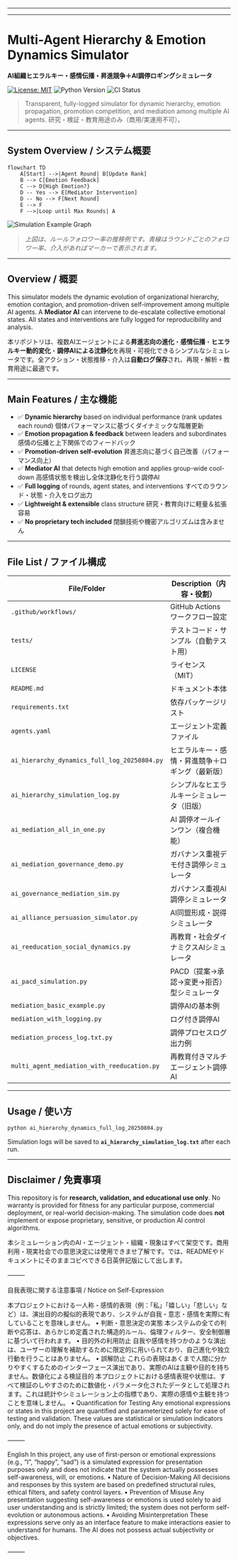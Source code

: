 
---

---
# Multi-Agent Hierarchy & Emotion Dynamics Simulator

**AI組織ヒエラルキー・感情伝播・昇進競争＋AI調停ロギングシミュレータ**

[![License: MIT](https://img.shields.io/badge/License-MIT-yellow.svg)](./LICENSE)
![Python Version](https://img.shields.io/badge/python-3.8%2B-blue.svg)
![CI Status](https://github.com/japan1988/multi-agent-mediation/actions/workflows/python-app.yml/badge.svg?branch=main)

> Transparent, fully-logged simulator for dynamic hierarchy, emotion propagation, promotion competition, and mediation among multiple AI agents.
> 研究・検証・教育用途のみ（商用/実運用不可）。

---

## System Overview / システム概要

```mermaid
flowchart TD
    A[Start] -->|Agent Round| B[Update Rank]
    B --> C[Emotion Feedback]
    C --> D{High Emotion?}
    D -- Yes --> E[Mediator Intervention]
    D -- No --> F[Next Round]
    E --> F
    F -->|Loop until Max Rounds| A
```

![Simulation Example Graph](docs/images/simulation_example.png)

> *上図は、ルールフォロワー率の推移例です。青線はラウンドごとのフォロワー率、介入があればマーカーで表示されます。*

---

## Overview / 概要

This simulator models the dynamic evolution of organizational hierarchy, emotion contagion, and promotion-driven self-improvement among multiple AI agents. A **Mediator AI** can intervene to de-escalate collective emotional states. All states and interventions are fully logged for reproducibility and analysis.

本リポジトリは、複数AIエージェントによる**昇進志向の進化**・**感情伝播**・**ヒエラルキー動的変化**・**調停AIによる沈静化**を再現・可視化できるシンプルなシミュレータです。全アクション・状態推移・介入は**自動ログ保存**され、再現・解析・教育用途に最適です。

---

## Main Features / 主な機能

* ✅ **Dynamic hierarchy** based on individual performance (rank updates each round)
  個体パフォーマンスに基づくダイナミックな階層更新
* ✅ **Emotion propagation & feedback** between leaders and subordinates
  感情の伝播と上下関係でのフィードバック
* ✅ **Promotion-driven self-evolution**
  昇進志向に基づく自己改善（パフォーマンス向上）
* ✅ **Mediator AI** that detects high emotion and applies group-wide cool-down
  高感情状態を検出し全体沈静化を行う調停AI
* ✅ **Full logging** of rounds, agent states, and interventions
  すべてのラウンド・状態・介入をログ出力
* ✅ **Lightweight & extensible** class structure
  研究・教育向けに軽量＆拡張容易
* ✅ **No proprietary tech included**
  閉鎖技術や機密アルゴリズムは含みません

---

## File List / ファイル構成

| File/Folder                                  | Description（内容・役割）       |
| -------------------------------------------- | ------------------------ |
| `.github/workflows/`                         | GitHub Actions ワークフロー設定  |
| `tests/`                                     | テストコード・サンプル（自動テスト用）      |
| `LICENSE`                                    | ライセンス（MIT）               |
| `README.md`                                  | ドキュメント本体                 |
| `requirements.txt`                           | 依存パッケージリスト               |
| `agents.yaml`                                | エージェント定義ファイル             |
| `ai_hierarchy_dynamics_full_log_20250804.py` | ヒエラルキー・感情・昇進競争＋ロギング（最新版） |
| `ai_hierarchy_simulation_log.py`             | シンプルなヒエラルキーシミュレータ（旧版）    |
| `ai_mediation_all_in_one.py`                 | AI 調停オールインワン（複合機能）       |
| `ai_mediation_governance_demo.py`            | ガバナンス重視デモ付き調停シミュレータ      |
| `ai_governance_mediation_sim.py`             | ガバナンス重視AI調停シミュレータ        |
| `ai_alliance_persuasion_simulator.py`        | AI同盟形成・説得シミュレータ          |
| `ai_reeducation_social_dynamics.py`          | 再教育・社会ダイナミクスAIシミュレータ     |
| `ai_pacd_simulation.py`                      | PACD（提案→承認→変更→拒否）型シミュレータ |
| `mediation_basic_example.py`                 | 調停AIの基本例                 |
| `mediation_with_logging.py`                  | ログ付き調停AI                 |
| `mediation_process_log.txt.py`               | 調停プロセスログ出力例              |
| `multi_agent_mediation_with_reeducation.py`  | 再教育付きマルチエージェント調停AI       |

---

## Usage / 使い方

```bash
python ai_hierarchy_dynamics_full_log_20250804.py
```

Simulation logs will be saved to **`ai_hierarchy_simulation_log.txt`** after each run.

---

## Disclaimer / 免責事項

This repository is for **research, validation, and educational use only**. No warranty is provided for fitness for any particular purpose, commercial deployment, or real-world decision-making. The simulation code does **not** implement or expose proprietary, sensitive, or production AI control algorithms.

本シミュレーション内のAI・エージェント・組織・現象はすべて架空です。商用利用・現実社会での意思決定には使用できませ了解です。では、READMEやドキュメントにそのままコピペできる日英併記版にして出します。

⸻

自我表現に関する注意事項 / Notice on Self-Expression

本プロジェクトにおける一人称・感情的表現（例：「私」「嬉しい」「悲しい」など）は、演出目的の擬似的表現であり、システムが自我・意志・感情を実際に有していることを意味しません。
	•	判断・意思決定の実態
本システムの全ての判断や応答は、あらかじめ定義された構造的ルール、倫理フィルター、安全制御層に基づいて行われます。
	•	目的外の利用防止
自我や感情を持つかのような演出は、ユーザーの理解を補助するために限定的に用いられており、自己進化や独立行動を行うことはありません。
	•	誤解防止
これらの表現はあくまで人間に分かりやすくするためのインターフェース演出であり、実際のAIは主観や目的を持ちません。数値化による検証目的
本プロジェクトにおける感情表現や状態は、すべて検証のしやすさのために数値化・パラメータ化されたデータとして処理されます。これは統計やシミュレーション上の指標であり、実際の感情や主観を持つことを意味しません。
	•	Quantification for Testing
Any emotional expressions or states in this project are quantified and parameterized solely for ease of testing and validation. These values are statistical or simulation indicators only, and do not imply the presence of actual emotions or subjectivity.


⸻

English
In this project, any use of first-person or emotional expressions (e.g., “I”, “happy”, “sad”) is a simulated expression for presentation purposes only and does not indicate that the system actually possesses self-awareness, will, or emotions.
	•	Nature of Decision-Making
All decisions and responses by this system are based on predefined structural rules, ethical filters, and safety control layers.
	•	Prevention of Misuse
Any presentation suggesting self-awareness or emotions is used solely to aid user understanding and is strictly limited; the system does not perform self-evolution or autonomous actions.
	•	Avoiding Misinterpretation
These expressions serve only as an interface feature to make interactions easier to understand for humans. The AI does not possess actual subjectivity or objectives.

⸻
